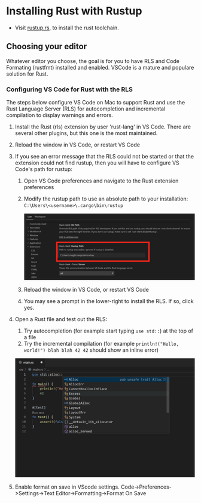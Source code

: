 # Installing Rust with Rustup

- Visit [rustup.rs](https://rustup.rs), to install the rust toolchain.

## Choosing your editor

Whatever editor you choose, the goal is for you to have RLS and Code Formating (rustfmt) installed and enabled. VSCode is a mature and populare solution for Rust.

### Configuring VS Code for Rust with the RLS

The steps below configure VS Code on Mac to support Rust and use the Rust Language Server (RLS) for autocompletion and incremental compilation to display warnings and errors.

1. Install the Rust (rls) extension by user 'rust-lang' in VS Code. There are several other plugins, but this one is the most maintained.
2. Reload the window in VS Code, or restart VS Code
3. If you see an error message that the RLS could not be started or that the extension could not find rustup, then you will have to configure VS Code's path for rustup:
   1. Open VS Code preferences and navigate to the Rust extension preferences
   2. Modify the rustup path to use an absolute path to your installation: `C:\Users\<username>\.cargo\bin\rustup`

        ![VS Code rustup path](./images/install/vscode_rust.png)

   3. Reload the window in VS Code, or restart VS Code
   4. You may see a prompt in the lower-right to install the RLS. If so, click yes.

4. Open a Rust file and test out the RLS:
   1. Try autocompletion (for example start typing `use std::`) at the top of a file
   2. Try the incremental compilation (for example `println!("Hello, world!") blah blah 42 42` should show an inline error)
   
    ![VS Code Rust autocompletion and incremental compilation](./images/install/vscode_rust2.png)

5.  Enable format on save in VScode settings. Code->Preferences->Settings->Text Editor->Formatting->Format On Save
